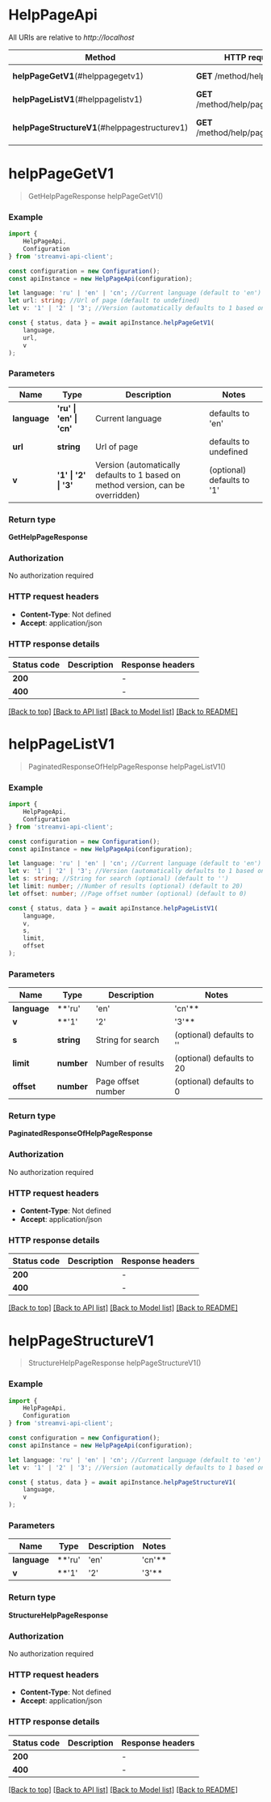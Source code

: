# HelpPageApi

All URIs are relative to *http://localhost*

|Method | HTTP request | Description|
|------------- | ------------- | -------------|
|**helpPageGetV1**(#helppagegetv1) | **GET** /method/help/page/get | Get help page|
|**helpPageListV1**(#helppagelistv1) | **GET** /method/help/page/search | Get list of help pages|
|**helpPageStructureV1**(#helppagestructurev1) | **GET** /method/help/page/structure | Get structure of help pages|

# **helpPageGetV1**
> GetHelpPageResponse helpPageGetV1()


### Example

```typescript
import {
    HelpPageApi,
    Configuration
} from 'streamvi-api-client';

const configuration = new Configuration();
const apiInstance = new HelpPageApi(configuration);

let language: 'ru' | 'en' | 'cn'; //Current language (default to 'en')
let url: string; //Url of page (default to undefined)
let v: '1' | '2' | '3'; //Version (automatically defaults to 1 based on method version, can be overridden) (optional) (default to '1')

const { status, data } = await apiInstance.helpPageGetV1(
    language,
    url,
    v
);
```

### Parameters

|Name | Type | Description  | Notes|
|------------- | ------------- | ------------- | -------------|
| **language** | **'ru'  \|  'en' \| 'cn'** | Current language | defaults to 'en'|
| **url** | **string** | Url of page | defaults to undefined|
| **v** | **'1'  \|  '2' \| '3'** | Version (automatically defaults to 1 based on method version, can be overridden) | (optional) defaults to '1'|


### Return type

**GetHelpPageResponse**

### Authorization

No authorization required

### HTTP request headers

 - **Content-Type**: Not defined
 - **Accept**: application/json


### HTTP response details
| Status code | Description | Response headers |
|-------------|-------------|------------------|
|**200** |  |  -  |
|**400** |  |  -  |

[[Back to top]](#) [[Back to API list]](../README.md#documentation-for-api-endpoints) [[Back to Model list]](../README.md#documentation-for-models) [[Back to README]](../README.md)

# **helpPageListV1**
> PaginatedResponseOfHelpPageResponse helpPageListV1()


### Example

```typescript
import {
    HelpPageApi,
    Configuration
} from 'streamvi-api-client';

const configuration = new Configuration();
const apiInstance = new HelpPageApi(configuration);

let language: 'ru' | 'en' | 'cn'; //Current language (default to 'en')
let v: '1' | '2' | '3'; //Version (automatically defaults to 1 based on method version, can be overridden) (optional) (default to '1')
let s: string; //String for search (optional) (default to '')
let limit: number; //Number of results (optional) (default to 20)
let offset: number; //Page offset number (optional) (default to 0)

const { status, data } = await apiInstance.helpPageListV1(
    language,
    v,
    s,
    limit,
    offset
);
```

### Parameters

|Name | Type | Description  | Notes|
|------------- | ------------- | ------------- | -------------|
| **language** | **'ru' | 'en' | 'cn'** | Current language | defaults to 'en'|
| **v** | **'1' | '2' | '3'** | Version (automatically defaults to 1 based on method version, can be overridden) | (optional) defaults to '1'|
| **s** | **string** | String for search | (optional) defaults to ''|
| **limit** | **number** | Number of results | (optional) defaults to 20|
| **offset** | **number** | Page offset number | (optional) defaults to 0|


### Return type

**PaginatedResponseOfHelpPageResponse**

### Authorization

No authorization required

### HTTP request headers

 - **Content-Type**: Not defined
 - **Accept**: application/json


### HTTP response details
| Status code | Description | Response headers |
|-------------|-------------|------------------|
|**200** |  |  -  |
|**400** |  |  -  |

[[Back to top]](#) [[Back to API list]](../README.md#documentation-for-api-endpoints) [[Back to Model list]](../README.md#documentation-for-models) [[Back to README]](../README.md)

# **helpPageStructureV1**
> StructureHelpPageResponse helpPageStructureV1()


### Example

```typescript
import {
    HelpPageApi,
    Configuration
} from 'streamvi-api-client';

const configuration = new Configuration();
const apiInstance = new HelpPageApi(configuration);

let language: 'ru' | 'en' | 'cn'; //Current language (default to 'en')
let v: '1' | '2' | '3'; //Version (automatically defaults to 1 based on method version, can be overridden) (optional) (default to '1')

const { status, data } = await apiInstance.helpPageStructureV1(
    language,
    v
);
```

### Parameters

|Name | Type | Description  | Notes|
|------------- | ------------- | ------------- | -------------|
| **language** | **'ru' | 'en' | 'cn'** | Current language | defaults to 'en'|
| **v** | **'1' | '2' | '3'** | Version (automatically defaults to 1 based on method version, can be overridden) | (optional) defaults to '1'|


### Return type

**StructureHelpPageResponse**

### Authorization

No authorization required

### HTTP request headers

 - **Content-Type**: Not defined
 - **Accept**: application/json


### HTTP response details
| Status code | Description | Response headers |
|-------------|-------------|------------------|
|**200** |  |  -  |
|**400** |  |  -  |

[[Back to top]](#) [[Back to API list]](../README.md#documentation-for-api-endpoints) [[Back to Model list]](../README.md#documentation-for-models) [[Back to README]](../README.md)

